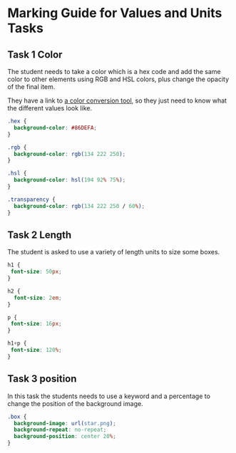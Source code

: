 # Marking Guide for Values and Units Tasks

## Task 1 Color

The student needs to take a color which is a hex code and add the same color to other elements using RGB and HSL colors, plus change the opacity of the final item.

They have a link to [a color conversion tool](https://convertingcolors.com/hex-color-86DEFA.html), so they just need to know what the different values look like.

```css
.hex {
  background-color: #86DEFA;
}

.rgb {
  background-color: rgb(134 222 250);
}

.hsl {
  background-color: hsl(194 92% 75%);
}

.transparency {
  background-color: rgb(134 222 250 / 60%);
}
```

## Task 2 Length

The student is asked to use a variety of length units to size some boxes.

```css
h1 {
 font-size: 50px;
}

h2 {
  font-size: 2em;
}

p {
 font-size: 16px;
}

h1+p {
 font-size: 120%;
}
```

## Task 3 position

In this task the students needs to use a keyword and a percentage to change the position of the background image.

```css
.box {
  background-image: url(star.png);
  background-repeat: no-repeat;
  background-position: center 20%;
}
```

